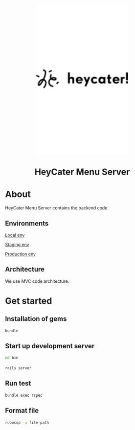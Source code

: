 <div align="center">
  <a href="https://github.com/heycater-menu">
    <img src="../client/src/design-system/assets/icn-logo.png" alt="logo" width="300" />
  </a>
</div>

<h1 align="center">HeyCater Menu Server</h1>

# About

HeyCater Menu Server contains the backend code.

## Environments

[Local env](http://localhost:3000/)

[Staging env](this-is-where-i-would-add-the-staging-doman)

[Production env](this-is-where-i-would-add-the-production-doman)

## Architecture

We use MVC code architecture.

# Get started

## Installation of gems

```bash
bundle
```

## Start up development server

```bash
cd bin

rails server
```

## Run test

```bash
bundle exec rspec
```

## Format file

```bash
rubocop -a file-path
```
